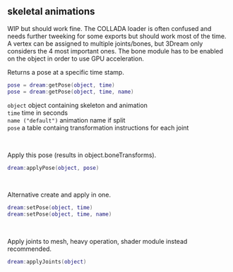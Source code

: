 
## skeletal animations
WIP but should work fine. The COLLADA loader is often confused and needs further tweeking for some exports but should work most of the time.
A vertex can be assigned to multiple joints/bones, but 3Dream only considers the 4 most important ones.
The bone module has to be enabled on the object in order to use GPU acceleration.

Returns a pose at a specific time stamp.
```lua
pose = dream:getPose(object, time)
pose = dream:getPose(object, time, name)
```
`object` object containing skeleton and animation  
`time` time in seconds  
`name ("default")` animation name if split  
`pose` a table containg transformation instructions for each joint  

<br />

Apply this pose (results in object.boneTransforms).
```lua
dream:applyPose(object, pose)
```

<br />

Alternative create and apply in one.
```lua
dream:setPose(object, time)
dream:setPose(object, time, name)
```

<br />

Apply joints to mesh, heavy operation, shader module instead recommended.
```lua
dream:applyJoints(object)
```